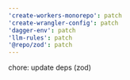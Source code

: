 ```yaml
---
'create-workers-monorepo': patch
'create-wrangler-config': patch
'dagger-env': patch
'llm-rules': patch
'@repo/zod': patch
---
```


chore: update deps (zod)
